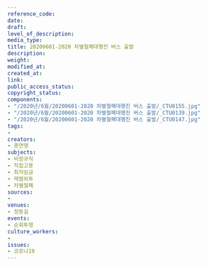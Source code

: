 ```yaml
---
reference_code: 
date: 
draft: 
level_of_description: 
media_type: 
title: 20200601-2020 차별철폐대행진 버스 출발
description: 
weight: 
modified_at: 
created_at: 
link: 
public_access_status: 
copyright_status: 
components:
- "/2020년/6월/20200601-2020 차별철폐대행진 버스 출발/_CTU0155.jpg"
- "/2020년/6월/20200601-2020 차별철폐대행진 버스 출발/_CTU0139.jpg"
- "/2020년/6월/20200601-2020 차별철폐대행진 버스 출발/_CTU0147.jpg"
tags:
- 
creators:
- 총연맹
subjects:
- 비정규직
- 직접고용
- 최저임금
- 재벌외투
- 차별철폐
sources:
- 
venues:
- 정동길
events:
- 순회투쟁
culture_workers:
- 
issues:
- 코로나19
---
```

